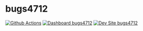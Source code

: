 # bugs4712

[![Github Actions](https://github.com/kporras07/bugs4712/actions/workflows/build_deploy_and_test.yml/badge.svg)](https://github.com/kporras07/bugs4712/actions/workflows/build_deploy_and_test.yml)
[![Dashboard bugs4712](https://img.shields.io/badge/dashboard-bugs4712-yellow.svg)](https://dashboard.pantheon.io/sites/ce8e4c50-a201-445d-a95d-304fa11f7a94#dev/code)
[![Dev Site bugs4712](https://img.shields.io/badge/site-bugs4712-blue.svg)](http://dev-bugs4712.pantheonsite.io/)